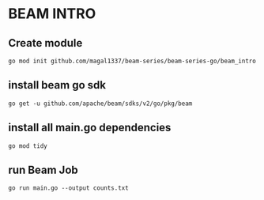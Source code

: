 # BEAM INTRO

## Create module
```
go mod init github.com/magal1337/beam-series/beam-series-go/beam_intro
```

## install beam go sdk
```
go get -u github.com/apache/beam/sdks/v2/go/pkg/beam
```

## install all main.go dependencies
```
go mod tidy
```

## run Beam Job
```
go run main.go --output counts.txt
```